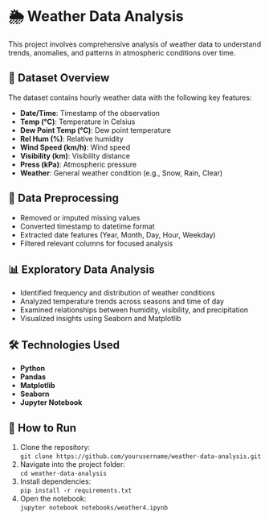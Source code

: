 # 🌦️ Weather Data Analysis
This project involves comprehensive analysis of weather data to understand trends, anomalies, and patterns in atmospheric conditions over time.
## 📁 Dataset Overview
The dataset contains hourly weather data with the following key features:
- **Date/Time**: Timestamp of the observation  
- **Temp (°C)**: Temperature in Celsius  
- **Dew Point Temp (°C)**: Dew point temperature  
- **Rel Hum (%)**: Relative humidity  
- **Wind Speed (km/h)**: Wind speed  
- **Visibility (km)**: Visibility distance  
- **Press (kPa)**: Atmospheric pressure  
- **Weather**: General weather condition (e.g., Snow, Rain, Clear)

## 🧹 Data Preprocessing

- Removed or imputed missing values  
- Converted timestamp to datetime format  
- Extracted date features (Year, Month, Day, Hour, Weekday)  
- Filtered relevant columns for focused analysis  

## 📊 Exploratory Data Analysis

- Identified frequency and distribution of weather conditions  
- Analyzed temperature trends across seasons and time of day  
- Examined relationships between humidity, visibility, and precipitation  
- Visualized insights using Seaborn and Matplotlib

## 🛠 Technologies Used

- **Python**  
- **Pandas**  
- **Matplotlib**  
- **Seaborn**  
- **Jupyter Notebook**

## 🚀 How to Run

1. Clone the repository:  
   `git clone https://github.com/yourusername/weather-data-analysis.git`
2. Navigate into the project folder:  
   `cd weather-data-analysis`
3. Install dependencies:  
   `pip install -r requirements.txt`
4. Open the notebook:  
   `jupyter notebook notebooks/weather4.ipynb`


